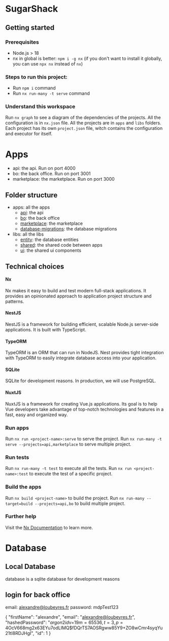 # SugarShack

## Getting started

### Prerequisites

- Node.js > 18
- nx in global is better: `npm i -g nx` (if you don't want to install it globally, you can use `npx nx` instead of `nx`)

### Steps to run this project:

- Run `npm i` command
- Run `nx run-many -t serve` command

### Understand this workspace

Run `nx graph` to see a diagram of the dependencies of the projects.
All the configuration is in `nx.json` file.
All the projects are in `apps` and `libs` folders.
Each project has its own `project.json` file, witch contains the configuration and executor for itself.

# Apps

- api: the api. Run on port 4000
- bo: the back office. Run on port 3001
- marketplace: the marketplace. Run on port 3000

## Folder structure

- apps: all the apps
  - [api](apps%2Fapi): the api
  - [bo](apps%2Fbo): the back office
  - [marketplace](apps%2Fmarketplace): the marketplace
  - [database-migrations](apps%2Fdatabase-migrations): the database migrations
- libs: all the libs
  - [entity](libs%2Fentity): the database entities
  - [shared](libs%2Fshared): the shared code between apps
  - [ui](libs%2Fui): the shared ui components

## Technical choices

#### Nx

Nx makes it easy to build and test modern full-stack applications. It provides an opinionated approach to application project structure and patterns.

#### NestJS

NestJS is a framework for building efficient, scalable Node.js server-side applications. It is built with TypeScript.

#### TypeORM

TypeORM is an ORM that can run in NodeJS. Nest provides tight integration with TypeORM to easily integrate database access into your application.

#### SQLite

SQLite for development reasons. In production, we will use PostgreSQL.

#### NuxtJS

NuxtJS is a framework for creating Vue.js applications. Its goal is to help Vue developers take advantage of top-notch technologies and features in a fast, easy and organized way.

### Run apps

Run `nx run <project-name>:serve` to serve the project.
Run `nx run-many -t serve --projects=api,marketplace` to serve multiple project.

### Run tests

Run `nx run-many -t test` to execute all the tests.
Run `nx run <project-name>:test` to execute the test of a specific project.

### Build the apps

Run `nx build <project-name>` to build the project.
Run `nx run-many --target=build --projects=api,bo` to build multiple project.

### Further help

Visit the [Nx Documentation](https://nx.dev) to learn more.

# Database

## Local Database

database is a sqlite database for development reasons

## login for back office

email: alexandre@loubeyres.fr
password: mdpTest123

{
"firstName": "alexandre",
"email": "alexandre@loubeyres.fr",
"hashedPassword": "$argon2id$v=19$m=65536,t=3,p=4$OcV668mg2x63EYu7odLIMQ$fDQrTS7AOSRgww85Y9+ZO8wCmr4syqYu21tI8RDJHgI",
"id": 1
}
